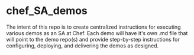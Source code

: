 # chef_SA_demos

The intent of this repo is to create centralized instructions for executing various demos as an SA at Chef. Each demo will have it's own .md file that will point to the demo repo(s) and provide step-by-step instructions for configuring, deploying, and delivering the demos as designed.
